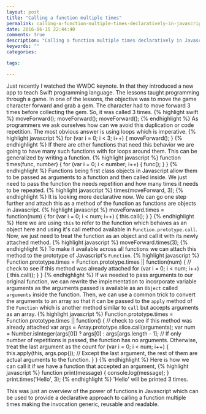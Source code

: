 ```yaml
---
layout: post
title: "Calling a function multiple times"
permalink: calling-a-function-multiple-times-declaratively-in-javascript
date: 2016-06-15 22:44:40
comments: true
description: "Calling a function multiple times declaratively in Javascript"
keywords: ""
categories:

tags:

---
```

Just recently I watched the WWDC keynote. In that they introduced a new app to teach Swift programming language. The lessons taught programming through a game. In one of the lessons, the objective was to move the game character forward and grab a gem. The character had to move forward 3 times before collecting the gem. So, it was called 3 times.
{% highlight swift %}
moveForward();
moveForward();
moveForward();
{% endhighlight %}
As programmers we ask ourselves how can we avoid this duplication or code repetition. The most obvious answer is using loops which is imperative.
{% highlight javascript %}
for (var i = 0; i < 3; i++) {
  moveForward();
}
{% endhighlight %}
If there are other functions that need this behavior we are going to have many such functions with for loops around them. This can be generalized by writing a function.
{% highlight javascript %}
function times(func, number) {
  for (var i = 0; i < number; i++) {
    func();
  }
}
{% endhighlight %}
Functions being first class objects in Javascript allow them to be passed as arguments to a function and then called inside. We just need to pass the function the needs repetition and how many times it needs to be repeated.
{% highlight javascript %}
times(moveForward, 3);
{% endhighlight %}
It is looking more declarative now. We can go one step further and attach this as a method of the function as functions are objects in Javascript.
{% highlight javascript %}
moveForward.times = function(num) {
  for (var i = 0; i < num; i++) {
    this.call();
  }
}
{% endhighlight %}
Here we are using `this` to refer to the function which behaves as an object here and using it's call method available in `Function.prototype.call`. Now, we just need to treat the function as an object and call it with its newly attached method.
{% highlight javascript %}
moveForward.times(3);
{% endhighlight %}
To make it available across all functions we can attach this method to the prototype of Javascript's `Function`.
{% highlight javascript %}
Function.prototype.times = Function.prototype.times || function(num) { // check to see if this method was already attached
  for (var i = 0; i < num; i++) {
    this.call();
  }
}
{% endhighlight %}
If we needed to pass arguments to our original function, we can rewrite the implementation to incorporate variable arguments as the arguments passed is available as an `Object` called `arguments` inside the function. Then, we can use a common trick to convert the arguments to an array so that it can be passed to the `apply` method of the `Function` which is another method similar to `call` but accepts arguments as an array.
{% highlight javascript %}
Function.prototype.times = Function.prototype.times || function() { // check to see if this method was already attached
  var args = Array.prototype.slice.call(arguments);
  var num = Number.isInteger(args[0]) ? args[0] : args[args.length - 1]; // If only number of repetitions is passed, the function has no arguments. Otherwise, treat the last argument as the count
  for (var i = 0; i < num; i++) {
    this.apply(this, args.pop()); // Except the last argument, the rest of them are actual arguments to the function.
  }
}
{% endhighlight %}
Here is how we can call it if we have a function that accepted an argument,
{% highlight javascript %}
function print(message) {
  console.log(message);
}
print.times('Hello', 3);
{% endhighlight %}
'Hello' will be printed 3 times.

This was just an overview of the power of functions in Javascript which can be used to provide a declarative approach to calling a function multiple times making the invocation generic, reusable and readable.

